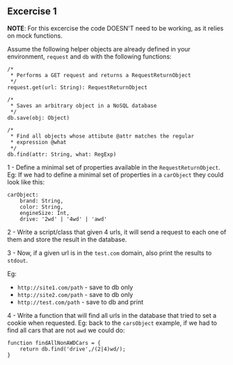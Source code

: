 ## Excercise 1

**NOTE**: For this excercise the code DOESN'T need to be working, as it relies on mock functions.

Assume the following helper objects are already defined in your environment, `request` and `db` with the following functions:

```
/*
 * Performs a GET request and returns a RequestReturnObject
 */
request.get(url: String): RequestReturnObject
```

```
/*
 * Saves an arbitrary object in a NoSQL database
 */
db.save(obj: Object)
```

```
/*
 * Find all objects whose attibute @attr matches the regular
 * expression @what
 */
db.find(attr: String, what: RegExp)
```

1 - Define a minimal set of properties available in the `RequestReturnObject`. <br>Eg: If we had to define a minimal set of  properties in a `carObject` they could look like this:

```
carObject:
	brand: String,
	color: String,
	engineSize: Int,
	drive: '2wd' | '4wd' | 'awd'
```

2 - Write a script/class that given 4 urls, it will send a request to each one of them and store the result in the database.

3 - Now, if a given url is in the `test.com` domain, also print the results to `stdout`.

Eg:

* `http://site1.com/path` - save to db only
* `http://site2.com/path` - save to db only
* `http://test.com/path` - save to db and print

4 - Write a function that will find all urls in the database that tried to set a cookie when requested. Eg: back to the `carsObject` example, if we had to find all cars that are not `awd` we could do:

```
function findAllNonAWDCars = {
	return db.find('drive',/(2|4)wd/);
}
```
